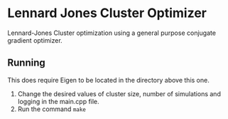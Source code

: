 # Lennard Jones Cluster Optimizer
Lennard-Jones Cluster optimization using a general purpose conjugate gradient optimizer.

## Running
This does require Eigen to be located in the directory above this one.
1. Change the desired values of cluster size, number of simulations and logging in the main.cpp file.
2. Run the command ``` make ```
